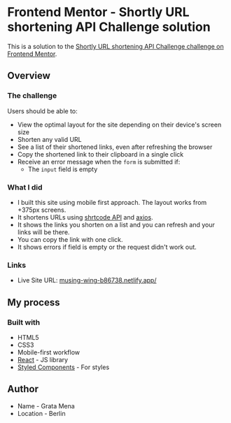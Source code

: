 # Frontend Mentor - Shortly URL shortening API Challenge solution

This is a solution to the [Shortly URL shortening API Challenge challenge on Frontend Mentor](https://www.frontendmentor.io/challenges/url-shortening-api-landing-page-2ce3ob-G).

## Overview

### The challenge

Users should be able to:

- View the optimal layout for the site depending on their device's screen size
- Shorten any valid URL
- See a list of their shortened links, even after refreshing the browser
- Copy the shortened link to their clipboard in a single click
- Receive an error message when the `form` is submitted if:
  - The `input` field is empty

### What I did

- I built this site using mobile first approach. The layout works from +375px screens.
- It shortens URLs using [shrtcode API](https://app.shrtco.de/) and [axios](https://github.com/axios/axios).
- It shows the links you shorten on a list and you can refresh and your links will be there.
- You can copy the link with one click.
- It shows errors if field is empty or the request didn't work out.

### Links

- Live Site URL: [musing-wing-b86738.netlify.app/](musing-wing-b86738.netlify.app/)

## My process

### Built with

- HTML5
- CSS3
- Mobile-first workflow
- [React](https://reactjs.org/) - JS library
- [Styled Components](https://styled-components.com/) - For styles

## Author

- Name - Grata Mena
- Location - Berlin
